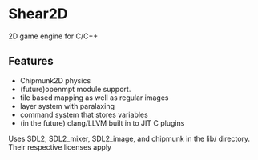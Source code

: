 # Shear2D
2D game engine for C/C++

## Features
* Chipmunk2D physics
* (future)openmpt module support.
* tile based mapping as well as regular images
* layer system with paralaxing
* command system that stores variables
* (in the future) clang/LLVM built in to JIT C plugins

Uses SDL2, SDL2_mixer, SDL2_image, and chipmunk in the lib/ directory. Their respective licenses apply

